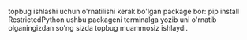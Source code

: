 topbug ishlashi uchun o'rnatilishi kerak bo'lgan package bor: pip install RestrictedPython ushbu packageni terminalga yozib uni o'rnatib olganingizdan so'ng
sizda topbug muammosiz ishlaydi.
